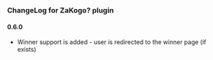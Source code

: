 ### ChangeLog for ZaKogo? plugin

#### 0.6.0

* Winner support is added - user is redirected to the winner page (if exists)
